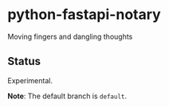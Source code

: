 # python-fastapi-notary
Moving fingers and dangling thoughts

## Status
Experimental.

**Note**: The default branch is `default`.
